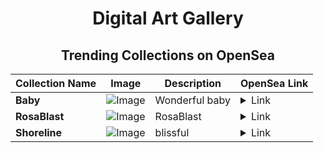 <div align="center">

# Digital Art Gallery

## Trending Collections on OpenSea

| Collection Name                       | Image                                                                                     | Description                       | OpenSea Link                                                                                          |
|---------------------------------------|-------------------------------------------------------------------------------------------|-----------------------------------|--------------------------------------------------------------------------------------------------------|
| **Baby** | ![Image](https://i.seadn.io/s/raw/files/6f298ee2f211002151960c0c021d0dbc.jpg?w=500&auto=format?w=200&auto=format) | Wonderful baby | <details><summary>Link</summary>[Baby](https://opensea.io/collection/baby-400)</details> |
| **RosaBlast** | ![Image](https://i.seadn.io/s/raw/files/5c1717d681e6523339d17ac28034b8b1.jpg?w=500&auto=format?w=200&auto=format) | RosaBlast | <details><summary>Link</summary>[RosaBlast](https://opensea.io/collection/rosablast)</details> |
| **Shoreline** | ![Image](https://i.seadn.io/s/raw/files/e5324146a0c40a31c2ef11cd5c09674e.png?w=500&auto=format?w=200&auto=format) | blissful | <details><summary>Link</summary>[Shoreline](https://opensea.io/collection/shoreline-3)</details> |

</div>